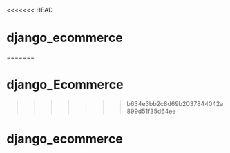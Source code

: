 <<<<<<< HEAD
# django_ecommerce
=======
# django_Ecommerce
>>>>>>> b634e3bb2c8d69b2037844042a899d51f35d64ee
# django_ecommerce
